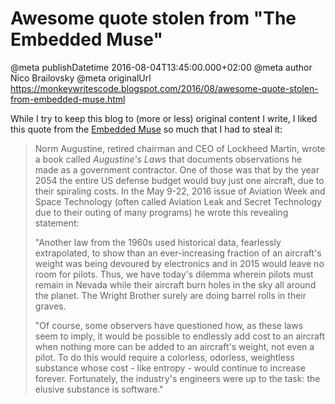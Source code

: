# Awesome quote stolen from "The Embedded Muse"

@meta publishDatetime 2016-08-04T13:45:00.000+02:00
@meta author Nico Brailovsky
@meta originalUrl https://monkeywritescode.blogspot.com/2016/08/awesome-quote-stolen-from-embedded-muse.html

While I try to keep this blog to (more or less) original content I write, I liked this quote from the [Embedded Muse](http://www.ganssle.com/tem/tem310.html) so much that I had to steal it:

> Norm Augustine, retired chairman and CEO of Lockheed Martin, wrote a book called *Augustine's Laws* that documents observations he made as a government contractor. One of those was that by the year 2054 the entire US defense budget would buy just one aircraft, due to their spiraling costs. In the May 9-22, 2016 issue of Aviation Week and Space Technology (often called Aviation Leak and Secret Technology due to their outing of many programs) he wrote this revealing statement:
>
> "Another law from the 1960s used historical data, fearlessly extrapolated, to show than an ever-increasing fraction of an aircraft's weight was being devoured by electronics and in 2015 would leave no room for pilots. Thus, we have today's dilemma wherein pilots must remain in Nevada while their aircraft burn holes in the sky all around the planet. The Wright Brother surely are doing barrel rolls in their graves.
>
> "Of course, some observers have questioned how, as these laws seem to imply, it would be possible to endlessly add cost to an aircraft when nothing more can be added to an aircraft's weight, not even a pilot. To do this would require a colorless, odorless, weightless substance whose cost - like entropy - would continue to increase forever. Fortunately, the industry's engineers were up to the task: the elusive substance is software."

